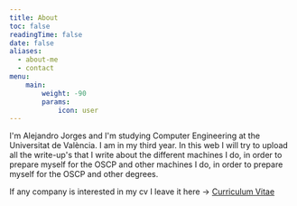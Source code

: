 ```yaml
---
title: About
toc: false
readingTime: false
date: false
aliases:
  - about-me
  - contact
menu:
    main: 
        weight: -90
        params:
            icon: user
---
```


I'm Alejandro Jorges and I'm studying Computer Engineering at the Universitat de València.
I am in my third year. In this web I will try to upload all the write-up's that I write about the different machines I do, in order to prepare myself for the OSCP and other
machines I do, in order to prepare myself for the OSCP and other degrees.

If any company is interested in my cv I leave it here -> [Curriculum Vitae](cv_sd.pdf)
